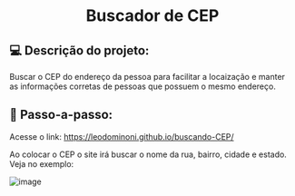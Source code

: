 <h1 align="center"> Buscador de CEP </h1>


## 💻 Descrição do projeto: 
  Buscar o CEP do endereço da pessoa para facilitar a locaização e manter as informações corretas de pessoas que possuem o mesmo endereço.
  
## 🚀 Passo-a-passo:

Acesse o link: https://leodominoni.github.io/buscando-CEP/ <br>

Ao colocar o CEP o site irá buscar o nome da rua, bairro, cidade e estado. Veja no exemplo: <br> 

![image](https://user-images.githubusercontent.com/95833042/220903418-e7cc130c-5f63-4ada-87c0-0fc999f342c8.png)


